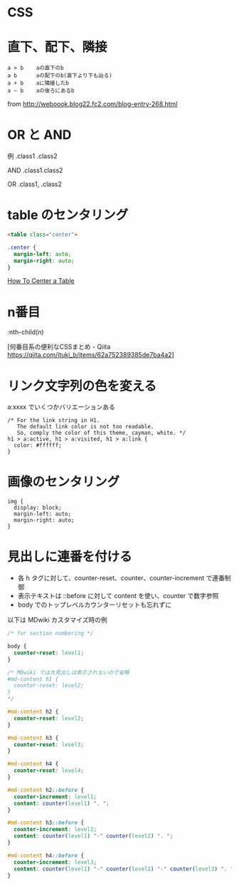 # CSS

# 直下、配下、隣接

```
a > b    aの直下のb
a b      aの配下のb(直下より下も辿る)
a + b    aに隣接したb
a ~ b    aの後ろにあるb
```

from http://weboook.blog22.fc2.com/blog-entry-268.html

# OR と AND
例
.class1
.class2

AND
  .class1.class2

OR
  .class1, .class2

# table のセンタリング
```html
<table class="center">
```

```css
.center {
  margin-left: auto;
  margin-right: auto;
}
```

[How To Center a Table](https://www.w3schools.com/howto/howto_css_table_center.asp)

# n番目
:nth-child(n)

[何番目系の便利なCSSまとめ - Qiita https://qiita.com/ituki_b/items/62a752389385de7ba4a2]

# リンク文字列の色を変える
a:xxxx でいくつかバリエーションある

```
/* For the link string in H1.
   The default link color is not too readable.
   So, comply the color of this theme, cayman, white. */
h1 > a:active, h1 > a:visited, h1 > a:link {
  color: #ffffff;
}
```

# 画像のセンタリング

```
img {
  display: block;
  margin-left: auto;
  margin-right: auto;
}
```

# 見出しに連番を付ける
- 各 h タグに対して、counter-reset、counter、counter-increment で連番制御
- 表示テキストは ::before に対して content を使い、counter で数字参照
- body でのトップレベルカウンターリセットも忘れずに

以下は MDwiki カスタマイズ時の例

```css
/* for section numbering */

body {
  counter-reset: level1;
}

/* MDwiki では大見出しは表示されないので省略
#md-content h1 {
  counter-reset: level2;
}
*/

#md-content h2 {
  counter-reset: level2;
}

#md-content h3 {
  counter-reset: level3;
}

#md-content h4 {
  counter-reset: level4;
}

#md-content h2::before {
  counter-increment: level1;
  content: counter(level1) ". ";
}

#md-content h3::before {
  counter-increment: level2;
  content: counter(level1) "-" counter(level2) ". ";
}

#md-content h4::before {
  counter-increment: level3;
  content: counter(level1) "-" counter(level2) "-" counter(level3) ". ";
}
```
